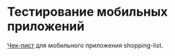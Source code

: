 # Тестирование мобильных приложений   
[Чек-лист](https://docs.google.com/spreadsheets/d/1aWRWvweyyUY3_5vpnPeVuT98rrvk958EZKVf7mOM2nQ/edit?usp=sharing) для мобильного приложения shopping-list.
